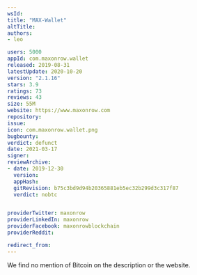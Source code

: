 ```yaml
---
wsId: 
title: "MAX-Wallet"
altTitle: 
authors:
- leo

users: 5000
appId: com.maxonrow.wallet
released: 2019-08-31
latestUpdate: 2020-10-20
version: "2.1.16"
stars: 3.9
ratings: 73
reviews: 43
size: 55M
website: https://www.maxonrow.com
repository: 
issue: 
icon: com.maxonrow.wallet.png
bugbounty: 
verdict: defunct
date: 2021-03-17
signer: 
reviewArchive:
- date: 2019-12-30
  version: 
  appHash: 
  gitRevision: b75c3bd9d94b20365881eb5ec32b299d3c317f87
  verdict: nobtc


providerTwitter: maxonrow
providerLinkedIn: maxonrow
providerFacebook: maxonrowblockchain
providerReddit: 

redirect_from:
---
```



We find no mention of Bitcoin on the description or the website.
